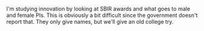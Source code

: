 I'm studying innovation by looking at SBIR awards and what goes to male and female PIs.  This is obviously a bit difficult since the government doesn't report that.  They only give names, but we'll give an old college try.
